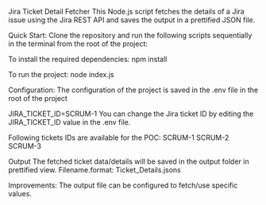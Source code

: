 Jira Ticket Detail Fetcher
This Node.js script fetches the details of a Jira issue using the Jira REST API and saves the output in a prettified JSON file.


Quick Start:
Clone the repository and run the following scripts sequentially in the terminal from the root of the project:

To install the required dependencies:
npm install

To run the project:
node index.js


Configuration:
The configuration of the project is saved in the .env file in the root of the project

JIRA_TICKET_ID=SCRUM-1
You can change the Jira ticket ID by editing the JIRA_TICKET_ID value in the .env file.

Following tickets IDs are available for the POC:
SCRUM-1
SCRUM-2
SCRUM-3


Output
The fetched ticket data/details will be saved in the output folder in prettified view.
Filename.format: Ticket_Details.jsons


Improvements:
The output file can be configured to fetch/use specific values.

